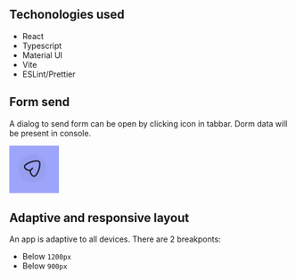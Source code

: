 ## Techonologies used
* React
* Typescript
* Material UI
* Vite
* ESLint/Prettier

## Form send
A dialog to send form can be open by clicking icon in tabbar. Dorm data will be present in console.

![Open form dialog icon](image.png)

## Adaptive and responsive layout
An app is adaptive to all devices. There are 2 breakponts:
* Below `1200px`
* Below `900px`
